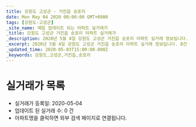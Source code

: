 ```yaml
---
title: 강원도 고성군 - 거진읍 송포리
date: Mon May 04 2020 00:00:00 GMT+0900
tags: [강원도-고성군]
_site_name: 매일 업데이트 되는 아파트 실거래가
_title: 강원도 고성군 거진읍 송포리 아파트 실거래가
_description: 2020년 5월 4일 강원도 고성군 거진읍 송포리 아파트 실거래 정보입니다. 0건 아파트 정보가 있습니다.
_excerpt: 2020년 5월 4일 강원도 고성군 거진읍 송포리 아파트 실거래 정보입니다. 0건 아파트 정보가 있습니다.
_updated_time: 2020-05-03T15:00:00.000Z
_keywords: 강원도,고성군,거진읍,송포리
---
```






# 실거래가 목록
- 실거래가 등록일: 2020-05-04
- 업데이트 된 실거래 수: 0 건
- 아파트명을 클릭하면 외부 검색 페이지로 연결됩니다.




